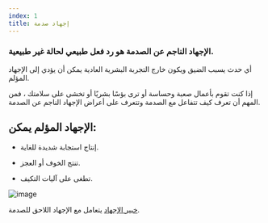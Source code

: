 ```yaml
---
index: 1
title: إجهاد صدمة
---
```

### الإجهاد الناجم عن الصدمة هو رد فعل طبيعي لحالة غير طبيعية.

أي حدث يسبب الضيق ويكون خارج التجربة البشرية العادية يمكن أن يؤدي إلى الإجهاد المؤلم.

إذا كنت تقوم بأعمال صعبة وحساسة أو ترى بؤسًا بشريًا أو تخشى على سلامتك ، فمن المهم أن تعرف كيف تتفاعل مع الصدمة وتتعرف على أعراض الإجهاد الناجم عن الصدمة.

## الإجهاد المؤلم يمكن:

*   إنتاج استجابة شديدة للغاية.

*   تنتج الخوف أو العجز.

*   تطغى على آليات التكيف.

![image](stress3.png)

[خبير الإجهاد](umbrella://stress/stress/expert)  يتعامل مع الإجهاد اللاحق للصدمة.